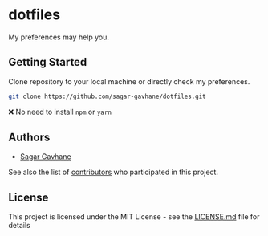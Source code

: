 # dotfiles

My preferences may help you.

## Getting Started

Clone repository to your local machine or directly check my preferences.

```bash
git clone https://github.com/sagar-gavhane/dotfiles.git
```

❌ No need to install `npm` or `yarn`

## Authors

- [Sagar Gavhane](https://github.com/sagar-gavhane)

See also the list of [contributors](https://github.com/your/project/contributors) who participated in this project.

## License

This project is licensed under the MIT License - see the [LICENSE.md](LICENSE.md) file for details